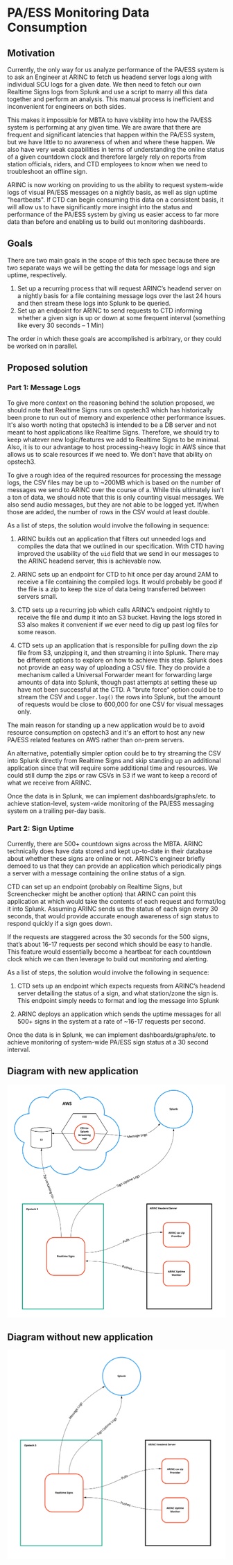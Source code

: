 # PA/ESS Monitoring Data Consumption

## Motivation
Currently, the only way for us analyze performance of the PA/ESS system is to ask an Engineer at ARINC to fetch us headend server logs along with individual SCU logs for a given date. We then need to fetch our own Realtime Signs logs from Splunk and use a script to marry all this data together and perform an analysis. This manual process is inefficient and inconvenient for engineers on both sides. 

This makes it impossible for MBTA to have visbility into how the PA/ESS system is performing at any given time. We are aware that there are frequent and significant latencies that happen within the PA/ESS system, but we have little to no awareness of when and where these happen. We also have very weak capabilities in terms of understanding the online status of a given countdown clock and therefore largely rely on reports from station officials, riders, and CTD employees to know when we need to troubleshoot an offline sign.

ARINC is now working on providing to us the ability to request system-wide logs of visual PA/ESS messages on a nightly basis, as well as sign uptime "heartbeats". If CTD can begin consuming this data on a consistent basis, it will allow us to have significantly more insight into the status and performance of the PA/ESS system by giving us easier access to far more data than before and enabling us to build out monitoring dashboards.

## Goals 
There are two main goals in the scope of this tech spec because there are two separate ways we will be getting the data for message logs and sign uptime, respectively.

  1. Set up a recurring process that will request ARINC’s headend server on a nightly basis for a file containing message logs over the last 24 hours and then stream these logs into Splunk to be queried.
  2. Set up an endpoint for ARINC to send requests to CTD informing whether a given sign is up or down at some frequent interval (something like every 30 seconds – 1 Min)

The order in which these goals are accomplished is arbitrary, or they could be worked on in parallel.

## Proposed solution
### Part 1: Message Logs 

To give more context on the reasoning behind the solution proposed, we should note that Realtime Signs runs on opstech3 which has historically been prone to run out of memory and experience other performance issues. It's also worth noting that opstech3 is intended to be a DB server and not meant to host applications like Realtime Signs. Therefore, we should try to keep whatever new logic/features we add to Realtime Signs to be minimal. Also, it is to our advantage to host processing-heavy logic in AWS since that allows us to scale resources if we need to. We don't have that ability on opstech3.

To give a rough idea of the required resources for processing the message logs, the CSV files may be up to ~200MB which is based on the number of messages we send to ARINC over the course of a. While this ultimately isn’t a ton of data, we should note that this is only counting visual messages. We also send audio messages, but they are not able to be logged yet. If/when those are added, the number of rows in the CSV would at least double.

As a list of steps, the solution would involve the following in sequence: 

  1. ARINC builds out an application that filters out unneeded logs and compiles the data that we outlined in our specification. With CTD having improved the usability of the `uid` field that we send in our messages to the ARINC headend server, this is achievable now.

  2. ARINC sets up an endpoint for CTD to hit once per day around 2AM to receive a file containing the compiled logs. It would probably be good if the file is a zip to keep the size of data being transferred between servers small.

  3. CTD sets up a recurring job which calls ARINC’s endpoint nightly to receive the file and dump it into an S3 bucket. Having the logs stored in S3 also makes it convenient if we ever need to dig up past log files for some reason.

  4. CTD sets up an application that is responsible for pulling down the zip file from S3, unzipping it, and then streaming it into Splunk. There may be different options to explore on how to achieve this step. Splunk does not provide an easy way of uploading a CSV file. They do provide a mechanism called a Universal Forwarder meant for forwarding large amounts of data into Splunk, though past attempts at setting these up have not been successful at the CTD. A "brute force" option could be to stream the CSV and `Logger.log()` the rows into Splunk, but the amount of requests would be close to 600,000 for one CSV for visual messages only.

The main reason for standing up a new application would be to avoid resource consumption on opstech3 and it's an effort to host any new PA/ESS related features on AWS rather than on-prem servers.

An alternative, potentially simpler option could be to try streaming the CSV into Splunk directly from Realtime Signs and skip standing up an additional application since that will require some additional time and resources. We could still dump the zips or raw CSVs in S3 if we want to keep a record of what we receive from ARINC.

Once the data is in Splunk, we can implement dashboards/graphs/etc. to achieve station-level, system-wide monitoring of the PA/ESS messaging system on a trailing per-day basis.

### Part 2: Sign Uptime 

Currently, there are 500+ countdown signs across the MBTA. ARINC technically does have data stored and kept up-to-date in their database about whether these signs are online or not. ARINC’s engineer briefly demoed to us that they can provide an application which periodically pings a server with a message containing the online status of a sign. 

CTD can set up an endpoint (probably on Realtime Signs, but Screenchecker might be another option) that ARINC can point this application at which would take the contents of each request and format/log it into Splunk. Assuming ARINC sends us the status of each sign every 30 seconds, that would provide accurate enough awareness of sign status to respond quickly if a sign goes down.

If the requests are staggered across the 30 seconds for the 500 signs, that’s about 16-17 requests per second which should be easy to handle. This feature would essentially become a heartbeat for each countdown clock which we can then leverage to build out monitoring and alerting.

As a list of steps, the solution would involve the following in sequence: 

  1. CTD sets up an endpoint which expects requests from ARINC’s headend server detailing the status of a sign, and what station/zone the sign is. This endpoint simply needs to format and log the message into Splunk

  2. ARINC deploys an application which sends the uptime messages for all 500+ signs in the system at a rate of ~16-17 requests per second.

Once the data is in Splunk, we can implement dashboards/graphs/etc. to achieve monitoring of system-wide PA/ESS sign status at a 30 second interval.

## Diagram with new application
![Solution Diagram 1](../images/monitoring_data_consumption_1.png)

## Diagram without new application
![Solution Diagram 2](../images/monitoring_data_consumption_2.png)